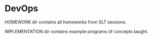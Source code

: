 # DevOps
 HOMEWORK dir contains all homeworks from SLT sessions.
 
 IMPLEMENTATION dir contains example programs of concepts taught.
